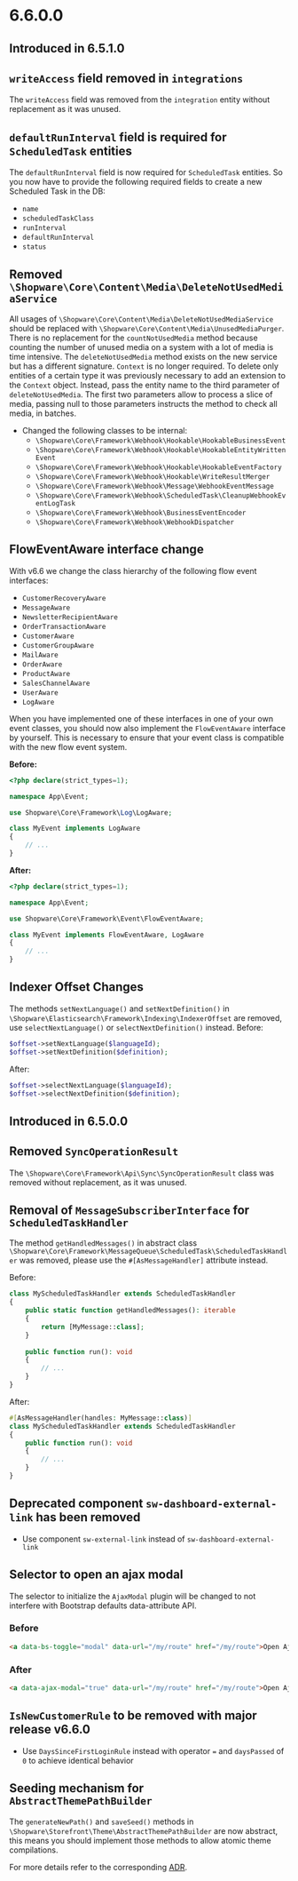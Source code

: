# 6.6.0.0
## Introduced in 6.5.1.0
## `writeAccess` field removed in `integrations`

The `writeAccess` field was removed from the `integration` entity without replacement as it was unused.
## `defaultRunInterval` field is required for `ScheduledTask` entities

The `defaultRunInterval` field is now required for `ScheduledTask` entities. So you now have to provide the following required fields to create a new Scheduled Task in the DB:
* `name`
* `scheduledTaskClass`
* `runInterval`
* `defaultRunInterval`
* `status`
## Removed `\Shopware\Core\Content\Media\DeleteNotUsedMediaService`
All usages of `\Shopware\Core\Content\Media\DeleteNotUsedMediaService` should be replaced with `\Shopware\Core\Content\Media\UnusedMediaPurger`. There is no replacement for the `countNotUsedMedia` method because counting the number of unused media on a system with a lot of media is time intensive.
The `deleteNotUsedMedia` method exists on the new service but has a different signature. `Context` is no longer required. To delete only entities of a certain type it was previously necessary to add an extension to the `Context` object. Instead, pass the entity name to the third parameter of `deleteNotUsedMedia`.
The first two parameters allow to process a slice of media, passing null to those parameters instructs the method to check all media, in batches.
* Changed the following classes to be internal:
  - `\Shopware\Core\Framework\Webhook\Hookable\HookableBusinessEvent`
  - `\Shopware\Core\Framework\Webhook\Hookable\HookableEntityWrittenEvent`
  - `\Shopware\Core\Framework\Webhook\Hookable\HookableEventFactory`
  - `\Shopware\Core\Framework\Webhook\Hookable\WriteResultMerger`
  - `\Shopware\Core\Framework\Webhook\Message\WebhookEventMessage`
  - `\Shopware\Core\Framework\Webhook\ScheduledTask\CleanupWebhookEventLogTask`
  - `\Shopware\Core\Framework\Webhook\BusinessEventEncoder`
  - `\Shopware\Core\Framework\Webhook\WebhookDispatcher`
## FlowEventAware interface change 
With v6.6 we change the class hierarchy of the following flow event interfaces:
* `CustomerRecoveryAware`
* `MessageAware`
* `NewsletterRecipientAware`
* `OrderTransactionAware`
* `CustomerAware`
* `CustomerGroupAware`
* `MailAware`
* `OrderAware`
* `ProductAware`
* `SalesChannelAware`
* `UserAware`
* `LogAware`

When you have implemented one of these interfaces in one of your own event classes, you should now also implement the `FlowEventAware` interface by yourself.
This is necessary to ensure that your event class is compatible with the new flow event system.

**Before:**
```php
<?php declare(strict_types=1);

namespace App\Event;

use Shopware\Core\Framework\Log\LogAware;

class MyEvent implements LogAware
{
    // ...
}
```

**After:**

```php
<?php declare(strict_types=1);

namespace App\Event;

use Shopware\Core\Framework\Event\FlowEventAware;

class MyEvent implements FlowEventAware, LogAware
{
    // ...
}
```
## Indexer Offset Changes

The methods `setNextLanguage()` and `setNextDefinition()` in `\Shopware\Elasticsearch\Framework\Indexing\IndexerOffset` are removed, use `selectNextLanguage()` or `selectNextDefinition()` instead.
Before:
```php 
$offset->setNextLanguage($languageId);
$offset->setNextDefinition($definition);
```

After:
```php
$offset->selectNextLanguage($languageId);
$offset->selectNextDefinition($definition);
```

## Introduced in 6.5.0.0
## Removed `SyncOperationResult`
The `\Shopware\Core\Framework\Api\Sync\SyncOperationResult` class was removed without replacement, as it was unused.
## Removal of `MessageSubscriberInterface` for `ScheduledTaskHandler`
The method `getHandledMessages()` in abstract class `\Shopware\Core\Framework\MessageQueue\ScheduledTask\ScheduledTaskHandler` was removed, please use the `#[AsMessageHandler]` attribute instead.

Before:
```php
class MyScheduledTaskHandler extends ScheduledTaskHandler
{
    public static function getHandledMessages(): iterable
    {
        return [MyMessage::class];
    }
    
    public function run(): void
    {
        // ...
    }
}
```

After: 
```php
#[AsMessageHandler(handles: MyMessage::class)]
class MyScheduledTaskHandler extends ScheduledTaskHandler
{
    public function run(): void
    {
        // ...
    }
}
```
## Deprecated component `sw-dashboard-external-link` has been removed
* Use component `sw-external-link` instead of `sw-dashboard-external-link`
## Selector to open an ajax modal
The selector to initialize the `AjaxModal` plugin will be changed to not interfere with Bootstrap defaults data-attribute API.

### Before
```html
<a data-bs-toggle="modal" data-url="/my/route" href="/my/route">Open Ajax Modal</a>
```

### After
```html
<a data-ajax-modal="true" data-url="/my/route" href="/my/route">Open Ajax Modal</a>
```
## `IsNewCustomerRule` to be removed with major release v6.6.0
* Use `DaysSinceFirstLoginRule` instead with operator `=` and `daysPassed` of `0` to achieve identical behavior
## Seeding mechanism for `AbstractThemePathBuilder`

The `generateNewPath()` and `saveSeed()` methods  in `\Shopware\Storefront\Theme\AbstractThemePathBuilder` are now abstract, this means you should implement those methods to allow atomic theme compilations.

For more details refer to the corresponding [ADR](../../adr/storefront/2023-01-10-atomic-theme-compilation.md).

